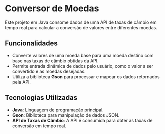 # Conversor de Moedas

Este projeto em Java consome dados de uma API de taxas de câmbio em tempo real para calcular a conversão de valores entre diferentes moedas.

## Funcionalidades

- Converte valores de uma moeda base para uma moeda destino com base nas taxas de câmbio obtidas da API.
- Permite entrada dinâmica de dados pelo usuário, como o valor a ser convertido e as moedas desejadas.
- Utiliza a biblioteca **Gson** para processar e mapear os dados retornados pela API.
  
## Tecnologias Utilizadas

- **Java**: Linguagem de programação principal.
- **Gson**: Biblioteca para manipulação de dados JSON.
- **API de Taxas de Câmbio**: A API é consumida para obter as taxas de conversão em tempo real.
